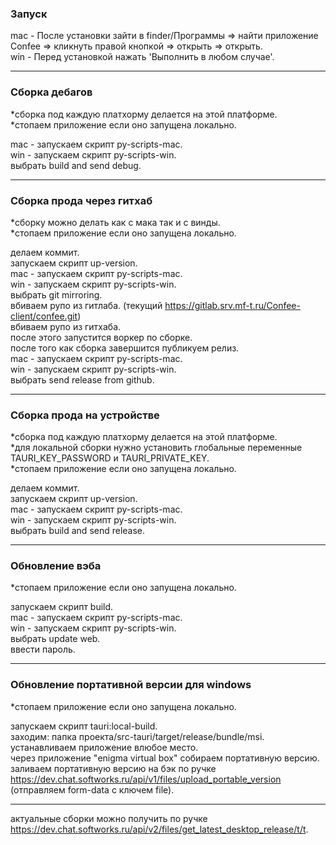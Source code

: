 ### Запуск
mac - После установки зайти в finder/Программы => найти приложение Confee =>  кликнуть правой кнопкой => открыть => открыть.  
win - Перед установкой нажать 'Выполнить в любом случае'.  
___
### Сборка дебагов
*сборка под каждую платхорму делается на этой платформе.  
*стопаем приложение если оно запущена локально.  

mac - запускаем скрипт py-scripts-mac.  
win - запускаем скрипт py-scripts-win.  
выбрать build and send debug.
___
### Сборка прода через гитхаб
*сборку можно делать как с мака так и с винды.  
*стопаем приложение если оно запущена локально.  

делаем коммит.  
запускаем скрипт up-version.  
mac - запускаем скрипт py-scripts-mac.    
win - запускаем скрипт py-scripts-win.  
выбрать git mirroring.  
вбиваем рупо из гитлаба. (текущий https://gitlab.srv.mf-t.ru/Confee-client/confee.git)  
вбиваем рупо из гитхаба.  
после этого запустится воркер по сборке.  
после того как сборка завершится публикуем релиз.  
mac - запускаем скрипт py-scripts-mac.    
win - запускаем скрипт py-scripts-win.   
выбрать send release from github.
___
### Сборка прода на устройстве
*сборка под каждую платхорму делается на этой платформе.  
*для локальной сборки нужно установить глобальные переменные TAURI_KEY_PASSWORD и TAURI_PRIVATE_KEY.  
*стопаем приложение если оно запущена локально. 

делаем коммит.  
запускаем скрипт up-version.  
mac - запускаем скрипт py-scripts-mac.      
win - запускаем скрипт py-scripts-win.   
выбрать build and send release.
___
### Обновление вэба
*стопаем приложение если оно запущена локально.

запускаем скрипт build.  
mac - запускаем скрипт py-scripts-mac.      
win - запускаем скрипт py-scripts-win.   
выбрать update web.  
ввести пароль.  
___
### Обновление портативной версии для windows
*стопаем приложение если оно запущена локально.  

запускаем скрипт tauri:local-build.  
заходим: папка проекта/src-tauri/target/release/bundle/msi.  
устанавливаем приложение влюбое место.  
через приложение "enigma virtual box" собираем портативную версию.  
заливаем портативную версию на бэк по ручке https://dev.chat.softworks.ru/api/v1/files/upload_portable_version
(отправляем form-data с ключем file).
___
актуальные сборки можно получить по ручке 
https://dev.chat.softworks.ru/api/v2/files/get_latest_desktop_release/t/t.











